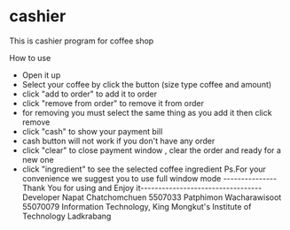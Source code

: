 cashier
===
This is cashier program for coffee shop

How to use
- Open it up
- Select your coffee by click the button (size type coffee and amount)
- click "add to order" to add it to order
- click "remove from order" to remove it from order 
- for removing you must select the same thing as you add it then click remove
- click "cash" to show your payment bill
- cash button will not work if you don't have any order
- click "clear" to close payment window , clear the order and ready for a new one
- click "ingredient" to see the selected coffee ingredient
Ps.For your convenience we suggest you to use full window mode
---------------Thank You for using and Enjoy it----------------------------------
Developer
Napat Chatchomchuen 5507033
Patphimon Wacharawisoot 55070079
Information Technology, King Mongkut's Institute of Technology Ladkrabang
